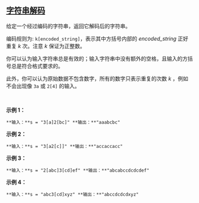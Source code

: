 ## [字符串解码](https://leetcode-cn.com/problems/decode-string/)

给定一个经过编码的字符串，返回它解码后的字符串。

编码规则为: `k[encoded_string]`，表示其中方括号内部的 _encoded_string_ 正好重复 _k_ 次。注意 _k_ 保证为正整数。

你可以认为输入字符串总是有效的；输入字符串中没有额外的空格，且输入的方括号总是符合格式要求的。

此外，你可以认为原始数据不包含数字，所有的数字只表示重复的次数 _k_ ，例如不会出现像 `3a` 或 `2[4]` 的输入。

 

**示例 1：**

`**输入：**s = "3[a]2[bc]"
**输出：**"aaabcbc"
`

**示例 2：**

`**输入：**s = "3[a2[c]]"
**输出：**"accaccacc"
`

**示例 3：**

`**输入：**s = "2[abc]3[cd]ef"
**输出：**"abcabccdcdcdef"
`

**示例 4：**

`**输入：**s = "abc3[cd]xyz"
**输出：**"abccdcdcdxyz"
`